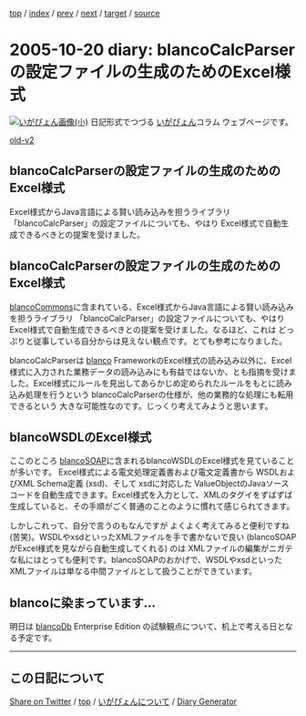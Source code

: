 [top](../index.html) 
 / [index](index.html) 
 / [prev](https://igapyon.github.io/diary/2005/ig051018.html) 
 / [next](https://igapyon.github.io/diary/2005/ig051023.html) 
 / [target](https://igapyon.github.io/diary/2005/ig051020.html) 
 / [source](https://github.com/igapyon/diary/blob/gh-pages/2005/ig051020.html.src.md) 

2005-10-20 diary: blancoCalcParserの設定ファイルの生成のためのExcel様式
=====================================================================================================
[![いがぴょん画像(小)](https://igapyon.github.io/diary/images/iga200306s.jpg "いがぴょん")](https://igapyon.github.io/diary/memo/memoigapyon.html) 日記形式でつづる [いがぴょん](https://igapyon.github.io/diary/memo/memoigapyon.html)コラム ウェブページです。

[old-v2](ig051020-orig.html)

## blancoCalcParserの設定ファイルの生成のためのExcel様式

Excel様式からJava言語による賢い読み込みを担うライブラリ 「blancoCalcParser」の設定ファイルについても、やはり Excel様式で自動生成できるべきとの提案を受けました。


## blancoCalcParserの設定ファイルの生成のためのExcel様式

[blancoCommons](http://www.igapyon.jp/blanco/blancocommons.html)に含まれている、Excel様式からJava言語による賢い読み込みを担うライブラリ 「blancoCalcParser」の設定ファイルについても、やはり
Excel様式で自動生成できるべきとの提案を受けました。なるほど、これは どっぷりと従事している自分からは見えない観点です。とても参考になりました。

blancoCalcParserは [blanco](http://www.igapyon.jp/blanco/blanco.ja.html) FrameworkのExcel様式の読み込み以外に、Excel様式に入力された業務データの読み込みにも有益ではないか、とも指摘を受けました。Excel様式にルールを見出してあらかじめ定められたルールをもとに読み込み処理を行うという blancoCalcParserの仕様が、他の業務的な処理にも転用できるという 大きな可能性なのです。じっくり考えてみようと思います。

## blancoWSDLのExcel様式

ここのところ [blancoSOAP](http://www.igapyon.jp/blanco/blancosoap.html)に含まれるblancoWSDLのExcel様式を見ていることが多いです。
Excel様式による電文処理定義書および電文定義書から WSDLおよびXML Schema定義 (xsd)、そして xsdに対応した ValueObjectのJavaソースコードを自動生成できます。Excel様式を入力として、XMLのタグイをずばずば生成していると、その手順がごく普通のことのように慣れて感じられてきます。

しかしこれって、自分で言うのもなんですが よくよく考えてみると便利ですね (苦笑)。WSDLやxsdといったXMLファイルを手で書かないで良い
(blancoSOAPがExcel様式を見ながら自動生成してくれる) のは XMLファイルの編集がニガテな私にはとっても便利です。blancoSOAPのおかげで、WSDLやxsdといったXMLファイルは単なる中間ファイルとして扱うことができています。

## blancoに染まっています…

明日は [blancoDb](http://www.igapyon.jp/blanco/blancodb.html) Enterprise Edition の試験観点について、机上で考える日となる予定です。

----------------------------------------------------------------------------------------------------

## この日記について

[Share on Twitter](https://twitter.com/intent/tweet?hashtags=igapyon%2Cdiary%2C%E3%81%84%E3%81%8C%E3%81%B4%E3%82%87%E3%82%93&text=blancoCalcParser%E3%81%AE%E8%A8%AD%E5%AE%9A%E3%83%95%E3%82%A1%E3%82%A4%E3%83%AB%E3%81%AE%E7%94%9F%E6%88%90%E3%81%AE%E3%81%9F%E3%82%81%E3%81%AEExcel%E6%A7%98%E5%BC%8F&url=https%3A%2F%2Figapyon.github.io%2Fdiary%2F2005%2Fig051020.html) / [top](../index.html) / [いがぴょんについて](https://igapyon.github.io/diary/memo/memoigapyon.html) / [Diary Generator](https://github.com/igapyon/igapyonv3)
